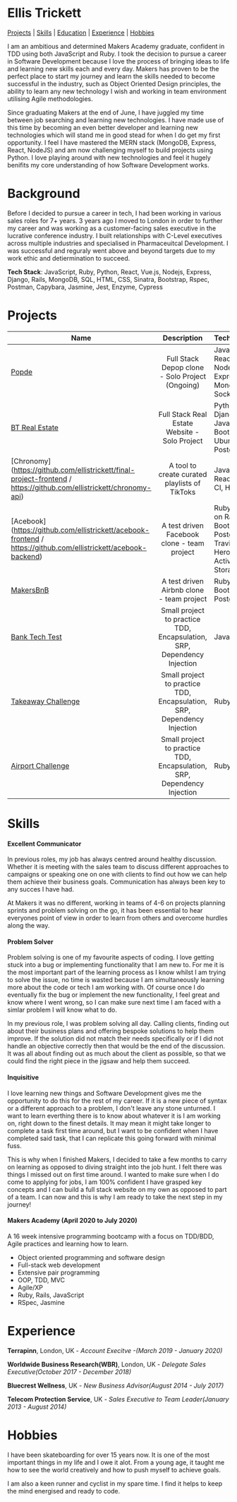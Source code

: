 # Ellis Trickett

[Projects](#Projects) | [Skills](#Skills) | [Education](#Education) | [Experience](#Experience) | [Hobbies](#Hobbies) 

I am an ambitious and determined Makers Academy graduate, confident in TDD using both JavaScript and Ruby. I took the decision to pursue a career in Software Development because I love the process of bringing ideas to life and learning new skills each and every day. Makers has proven to be the perfect place to start my journey and learn the skills needed to become successful in the industry, such as Object Oriented Design principles, the ability to learn any new technology I wish and working in team environment utilising Agile methodologies.

Since graduating Makers at the end of June, I have juggled my time between job searching and learning new technologies. I have made use of this time by becoming an even better developer and learning new technologies which will stand me in good stead for when I do get my first opportunity. I feel I have mastered the MERN stack (MongoDB, Express, React, NodeJS) and am now challenging myself to build projects using Python. I love playing around with new technologies and feel it hugely benifits my core understanding of how Software Development works.

# Background

Before I decided to pursue a career in tech, I had been working in various sales roles for 7+ years. 3 years ago I moved to London in order to further my career and was working as a customer-facing sales executive in the lucrative conference industry. I built relationships with C-Level executives across multiple industries and specialised in Pharmaceuitcal Development. I was successful and reguraly went above and beyond targets due to my work ethic and detiermination to succeed.

**Tech Stack**: JavaScript, Ruby, Python, React, Vue.js, Nodejs, Express, Django, Rails, MongoDB, SQL, HTML, CSS, Sinatra, Bootstrap, Rspec, Postman, Capybara, Jasmine, Jest, Enzyme, Cypress


# Projects


| Name                       | Description                                                                   | Technologies                     |  Testing                           |
| -------------------------- |:-----------------------------------------------------------------------------:|:-------------------|-------------------|
| [Popde](https://github.com/ellistrickett/popde)      | Full Stack Depop clone - Solo Project (Ongoing)                | JavaScript, React, Nodejs, Express, MongoDB, Socket.io          |   Postman    |
| [BT Real Estate](https://github.com/ellistrickett/btre_project)      | Full Stack Real Estate Website - Solo Project                | Python, Django, JavaScript,  Bootstrap, Ubuntu, PostgreSQL          |       |
[Chronomy](https://github.com/ellistrickett/final-project-frontend / https://github.com/ellistrickett/chronomy-api)            | A tool to create curated playlists of TikToks  | JavaScript, React, Travis CI, Heroku        | Cypress, Jest, Enzyme       | 
| [Acebook](https://github.com/ellistrickett/acebook-frontend / https://github.com/ellistrickett/acebook-backend)      | A test driven Facebook clone - team project                | Ruby, Ruby on Rails, Bootstrap, PostgreSQL, Travis CI, Heroku, Active Storage           | RSpec, Capybara      |
| [MakersBnB](https://github.com/ellistrickett/Makersbnb)       | A test driven Airbnb clone - team project                                         | Ruby, Sinatra, Bootstrap, PostgreSQL           | RSpec, Capybara                    |
| [Bank Tech Test](https://github.com/ellistrickett/bank-tech-test)            | Small project to practice TDD, Encapsulation, SRP, Dependency Injection  | Javascript         | Jest       |   
| [Takeaway Challenge](https://github.com/ellistrickett/takeaway-challenge)            | Small project to practice TDD, Encapsulation, SRP, Dependency Injection  | Ruby         | RSpec       | 
[Airport Challenge](https://github.com/ellistrickett/airport_challenge)            | Small project to practice TDD, Encapsulation, SRP, Dependency Injection  | Ruby         | RSpec       | 


# Skills

#### Excellent Communicator

In previous roles, my job has always centred around healthy discussion. Whether it is meeting with the sales team to discuss different approaches to campaigns or speaking one on one with clients to find out how we can help them achieve their business goals. Communication has always been key to any succes I have had. 

At Makers it was no different, working in teams of 4-6 on projects planning sprints and problem solving on the go, it has been essential to hear everyones point of view in order to learn from others and overcome hurdles along the way.

#### Problem Solver

Problem solving is one of my favourite aspects of coding. I love getting stuck into a bug or implementing functionality that I am new to. For me it is the most important part of the learning process as I know whilst I am trying to solve the issue, no time is wasted because I am simultaneously learning more about the code or tech I am working with. Of course once I do eventually fix the bug or implement the new functionality, I feel great and know where I went wrong, so I can make sure next time I am faced with a simlar problem I will know what to do.

In my previous role, I was problem solving all day. Calling clients, finding out about their business plans and offering bespoke solutions to help them improve. If the solution did not match their needs specifically or if I did not handle an objective correctly then that would be the end of the discussion. It was all about finding out as much about the client as possible, so that we could find the right piece in the jigsaw and help them succeed.

#### Inquisitive 

I love learning new things and Software Development gives me the opportunity to do this for the rest of my career. If it is a new piece of syntax or a different approach to a problem, I don't leave any stone unturned. I want to learn everthing there is to know about whatever it is I am working on, right down to the finest details. It may mean it might take longer to complete a task first time around, but I want to be confident when I have completed said task, that I can replicate this going forward with minimal fuss. 

This is why when I finished Makers, I decided to take a few months to carry on learning as opposed to diving straight into the job hunt. I felt there was things I missed out on first time around. I wanted to make sure when I do come to applying for jobs, I am 100% confident I have grasped key concepts and I can build a full stack website on my own as opposed to part of a team. I can now and this is why I am ready to take the next step in my journey!

#### Makers Academy (April 2020 to July 2020)

A 16 week intensive programming bootcamp with a focus on TDD/BDD, Agile practices and learning how to learn.
- Object oriented programming and software design
- Full-stack web development
- Extensive pair programming
- OOP, TDD, MVC
- Agile/XP
- Ruby, Rails, JavaScript
- RSpec, Jasmine

# Experience

**Terrapinn**, London, UK - *Account Execitve -(March 2019 - January 2020)*

**Worldwide Business Research(WBR)**, London, UK - *Delegate Sales Executive(October 2017 - December 2018)*

**Bluecrest Wellness**, UK - *New Business Advisor(August 2014 - July 2017)*

**Telecom Protection Service**, UK - *Sales Executive to Team Leader(January 2013 - August 2014)* 

# Hobbies

I have been skateboarding for over 15 years now. It is one of the most important things in my life and I owe it alot. From a young age, it taught me how to see the world creatively and how to push myself to achieve goals.

I am also a keen runner and cyclist in my spare time. I find it helps to keep the mind energised and ready to code.
